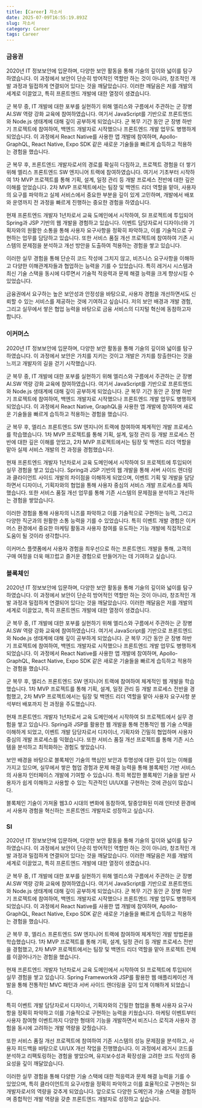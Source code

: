 ```yaml
---
title: [Career] 자소서
date: 2025-07-09T16:55:19.893Z
slug: 자소서
category: Career
tags: Career
---
```


### 금융권

2020년 IT 정보보안에 입문하며, 다양한 보안 활동을 통해 기술의 깊이와 넓이를 탐구하였습니다. 이 과정에서 보안이 단순히 방어적인 역할만 하는 것이 아니라, 창조적인 개발 과정과 밀접하게 연결되어 있다는 것을 깨달았습니다. 이러한 깨달음은 저를 개발의 세계로 이끌었고, 특히 프론트엔드 개발에 대한 열정이 생겼습니다.

군 복무 중, IT 개발에 대한 포부를 실현하기 위해 엘리스와 구름에서 주관하는 군 장병 AI.SW 역량 강화 교육에 참여하였습니다. 여기서 JavaScript를 기반으로 프론트엔드와 Node.js 생태계에 대해 깊이 공부하게 되었습니다. 군 복무 기간 동안 군 장병 하반기 프로젝트에 참여하여, 백엔드 개발자로 시작했으나 프론트엔드 개발 업무도 병행하게 되었습니다. 이 과정에서 React Native를 사용한 앱 개발에 참여하며, Apollo-GraphQL, React Native, Expo SDK 같은 새로운 기술들을 빠르게 습득하고 적용하는 경험을 했습니다.

군 복무 후, 프론트엔드 개발자로서의 경로를 확실히 다짐하고, 프로젝트 경험을 더 쌓기 위해 엘리스 프론트엔드 SW 엔지니어 트랙에 참여하였습니다. 여기서 기초부터 시작하여 1차 MVP 프로젝트를 통해 기획, 설계, 일정 관리 등 개발 프로세스 전반에 대한 깊은 이해를 얻었습니다. 2차 MVP 프로젝트에서는 팀장 및 백엔드 리더 역할을 맡아, 사용자의 요구를 파악하고 실제 서비스에서 중요한 부분을 깊이 있게 고민하며, 개발에서 배포와 운영까지 전 과정을 빠르게 진행하는 중요한 경험을 하였습니다.

현재 프론트엔드 개발자 1년차로서 교육 도메인에서 시작하여, SI 프로젝트에 투입되어 Spring과 JSP 기반의 웹 개발을 경험하고 있습니다. 이벤트 담당자로서 디자이너와 기획자와의 원활한 소통을 통해 사용자 요구사항을 정확히 파악하고, 이를 기술적으로 구현하는 업무를 담당하고 있습니다. 또한 서비스 품질 개선 프로젝트에 참여하여 기존 시스템의 문제점을 분석하고 개선 방안을 도출하여 적용하는 경험을 쌓고 있습니다.

이러한 실무 경험을 통해 단순히 코드 작성에 그치지 않고, 비즈니스 요구사항을 이해하고 다양한 이해관계자들과 협업하는 능력을 기를 수 있었습니다. 특히 레거시 시스템과 최신 기술 스택을 동시에 다루면서 기술적 적응력과 문제 해결 능력을 크게 향상시킬 수 있었습니다.

금융권에서 요구하는 높은 보안성과 안정성을 바탕으로, 사용자 경험을 개선하면서도 신뢰할 수 있는 서비스를 제공하는 것에 기여하고 싶습니다. 저의 보안 배경과 개발 경험, 그리고 실무에서 쌓은 협업 능력을 바탕으로 금융 서비스의 디지털 혁신에 동참하고자 합니다.

### 이커머스

2020년 IT 정보보안에 입문하며, 다양한 보안 활동을 통해 기술의 깊이와 넓이를 탐구하였습니다. 이 과정에서 보안은 가치를 지키는 것이고 개발은 가치를 창출한다는 것을 느끼고 개발자의 길을 걷기 시작했습니다.

군 복무 중, IT 개발에 대한 포부를 실현하기 위해 엘리스와 구름에서 주관하는 군 장병 AI.SW 역량 강화 교육에 참여하였습니다. 여기서 JavaScript를 기반으로 프론트엔드와 Node.js 생태계에 대해 깊이 공부하게 되었습니다. 군 복무 기간 동안 군 장병 하반기 프로젝트에 참여하여, 백엔드 개발자로 시작했으나 프론트엔드 개발 업무도 병행하게 되었습니다. 이 과정에서 React Native, GraphQL을 사용한 앱 개발에 참여하며 새로운 기술들을 빠르게 습득하고 적용하는 경험을 했습니다.

군 복무 후, 엘리스 프론트엔드 SW 엔지니어 트랙에 참여하여 체계적인 개발 프로세스를 학습했습니다. 1차 MVP 프로젝트를 통해 기획, 설계, 일정 관리 등 개발 프로세스 전반에 대한 깊은 이해를 얻었고, 2차 MVP 프로젝트에서는 팀장 및 백엔드 리더 역할을 맡아 실제 서비스 개발의 전 과정을 경험했습니다.

현재 프론트엔드 개발자 1년차로서 교육 도메인에서 시작하여 SI 프로젝트에 투입되어 실무 경험을 쌓고 있습니다. Spring과 JSP 기반의 웹 개발을 통해 서버 사이드 렌더링과 클라이언트 사이드 개발의 차이점을 이해하게 되었으며, 이벤트 기획 및 개발을 담당하면서 디자이너, 기획자와의 협업을 통해 사용자 중심의 서비스 개발 프로세스를 체득했습니다. 또한 서비스 품질 개선 업무를 통해 기존 시스템의 문제점을 분석하고 개선하는 경험을 쌓았습니다.

이러한 경험을 통해 사용자의 니즈를 파악하고 이를 기술적으로 구현하는 능력, 그리고 다양한 직군과의 원활한 소통 능력을 기를 수 있었습니다. 특히 이벤트 개발 경험은 이커머스 환경에서 중요한 마케팅 활동과 사용자 참여를 유도하는 기능 개발에 직접적으로 도움이 될 것이라 생각합니다.

이커머스 플랫폼에서 사용자 경험을 최우선으로 하는 프론트엔드 개발을 통해, 고객의 구매 여정을 더욱 매끄럽고 즐거운 경험으로 만들어가는 데 기여하고 싶습니다.

### 블록체인

2020년 IT 정보보안에 입문하며, 다양한 보안 활동을 통해 기술의 깊이와 넓이를 탐구하였습니다. 이 과정에서 보안이 단순히 방어적인 역할만 하는 것이 아니라, 창조적인 개발 과정과 밀접하게 연결되어 있다는 것을 깨달았습니다. 이러한 깨달음은 저를 개발의 세계로 이끌었고, 특히 프론트엔드 개발에 대한 열정이 생겼습니다.

군 복무 중, IT 개발에 대한 포부를 실현하기 위해 엘리스와 구름에서 주관하는 군 장병 AI.SW 역량 강화 교육에 참여하였습니다. 여기서 JavaScript를 기반으로 프론트엔드와 Node.js 생태계에 대해 깊이 공부하게 되었습니다. 군 복무 기간 동안 군 장병 하반기 프로젝트에 참여하여, 백엔드 개발자로 시작했으나 프론트엔드 개발 업무도 병행하게 되었습니다. 이 과정에서 React Native를 사용한 앱 개발에 참여하며, Apollo-GraphQL, React Native, Expo SDK 같은 새로운 기술들을 빠르게 습득하고 적용하는 경험을 했습니다.

군 복무 후, 엘리스 프론트엔드 SW 엔지니어 트랙에 참여하여 체계적인 웹 개발을 학습했습니다. 1차 MVP 프로젝트를 통해 기획, 설계, 일정 관리 등 개발 프로세스 전반을 경험했고, 2차 MVP 프로젝트에서는 팀장 및 백엔드 리더 역할을 맡아 사용자 요구사항 분석부터 배포까지 전 과정을 주도했습니다.

현재 프론트엔드 개발자 1년차로서 교육 도메인에서 시작하여 SI 프로젝트에서 실무 경험을 쌓고 있습니다. Spring과 JSP를 활용한 웹 개발을 통해 전통적인 웹 기술 스택을 이해하게 되었고, 이벤트 개발 담당자로서 디자이너, 기획자와 긴밀히 협업하며 사용자 중심의 개발 프로세스를 익혔습니다. 또한 서비스 품질 개선 프로젝트를 통해 기존 시스템을 분석하고 최적화하는 경험도 쌓았습니다.

보안 배경을 바탕으로 블록체인 기술의 핵심인 보안과 투명성에 대한 깊이 있는 이해를 가지고 있으며, 실무에서 쌓은 협업 경험과 문제 해결 능력을 통해 블록체인 기반 서비스의 사용자 인터페이스 개발에 기여할 수 있습니다. 특히 복잡한 블록체인 기술을 일반 사용자가 쉽게 이해하고 사용할 수 있는 직관적인 UI/UX를 구현하는 것에 관심이 많습니다.

블록체인 기술이 가져올 웹3.0 시대의 변화에 동참하여, 탈중앙화된 미래 인터넷 환경에서 사용자 경험을 혁신하는 프론트엔드 개발자로 성장하고 싶습니다.

### SI

2020년 IT 정보보안에 입문하며, 다양한 보안 활동을 통해 기술의 깊이와 넓이를 탐구하였습니다. 이 과정에서 보안이 단순히 방어적인 역할만 하는 것이 아니라, 창조적인 개발 과정과 밀접하게 연결되어 있다는 것을 깨달았습니다. 이러한 깨달음은 저를 개발의 세계로 이끌었고, 특히 프론트엔드 개발에 대한 열정이 생겼습니다.

군 복무 중, IT 개발에 대한 포부를 실현하기 위해 엘리스와 구름에서 주관하는 군 장병 AI.SW 역량 강화 교육에 참여하였습니다. 여기서 JavaScript를 기반으로 프론트엔드와 Node.js 생태계에 대해 깊이 공부하게 되었습니다. 군 복무 기간 동안 군 장병 하반기 프로젝트에 참여하여, 백엔드 개발자로 시작했으나 프론트엔드 개발 업무도 병행하게 되었습니다. 이 과정에서 React Native를 사용한 앱 개발에 참여하며, Apollo-GraphQL, React Native, Expo SDK 같은 새로운 기술들을 빠르게 습득하고 적용하는 경험을 했습니다.

군 복무 후, 엘리스 프론트엔드 SW 엔지니어 트랙에 참여하여 체계적인 개발 방법론을 학습했습니다. 1차 MVP 프로젝트를 통해 기획, 설계, 일정 관리 등 개발 프로세스 전반을 경험했고, 2차 MVP 프로젝트에서는 팀장 및 백엔드 리더 역할을 맡아 프로젝트 전체를 이끌어나가는 경험을 했습니다.

현재 프론트엔드 개발자 1년차로서 교육 도메인에서 시작하여 SI 프로젝트에 투입되어 실무 경험을 쌓고 있습니다. Spring Framework와 JSP를 활용한 웹 애플리케이션 개발을 통해 전통적인 MVC 패턴과 서버 사이드 렌더링을 깊이 있게 이해하게 되었습니다.

특히 이벤트 개발 담당자로서 디자이너, 기획자와의 긴밀한 협업을 통해 사용자 요구사항을 정확히 파악하고 이를 기술적으로 구현하는 능력을 키웠습니다. 마케팅 이벤트부터 사용자 참여형 이벤트까지 다양한 형태의 기능을 개발하면서 비즈니스 로직과 사용자 경험을 동시에 고려하는 개발 역량을 갖췄습니다.

또한 서비스 품질 개선 프로젝트에 참여하여 기존 시스템의 성능 문제점을 분석하고, 사용자 피드백을 바탕으로 UI/UX 개선 작업을 진행했습니다. 이 과정에서 레거시 코드를 분석하고 리팩토링하는 경험을 쌓았으며, 유지보수성과 확장성을 고려한 코드 작성의 중요성을 깊이 깨달았습니다.

이러한 실무 경험을 통해 다양한 기술 스택에 대한 적응력과 문제 해결 능력을 기를 수 있었으며, 특히 클라이언트의 요구사항을 정확히 파악하고 이를 효율적으로 구현하는 SI 개발자로서의 역량을 갖추게 되었습니다. 앞으로도 다양한 도메인과 기술 스택을 경험하며 종합적인 개발 역량을 갖춘 프론트엔드 개발자로 성장하고 싶습니다.

